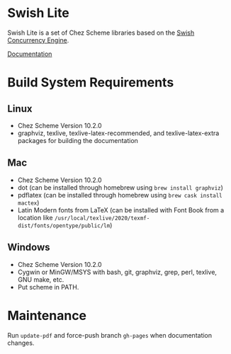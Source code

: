 # Swish Lite

Swish Lite is a set of Chez Scheme libraries based on the [Swish Concurrency
Engine](https://github.com/becls/swish).

[Documentation](https://indigobio.github.io/swish-lite/swish-lite.pdf)

# Build System Requirements

## Linux

- Chez Scheme Version 10.2.0
- graphviz, texlive, texlive-latex-recommended, and texlive-latex-extra packages for
  building the documentation

## Mac

- Chez Scheme Version 10.2.0
- dot (can be installed through homebrew using `brew install graphviz`)
- pdflatex (can be installed through homebrew using `brew cask install mactex`)
- Latin Modern fonts from LaTeX (can be installed with Font Book from a location like
  `/usr/local/texlive/2020/texmf-dist/fonts/opentype/public/lm`)

## Windows

- Chez Scheme Version 10.2.0
- Cygwin or MinGW/MSYS with bash, git, graphviz, grep, perl, texlive, GNU make, etc.
- Put scheme in PATH.

# Maintenance

Run `update-pdf` and force-push branch `gh-pages` when documentation changes.
